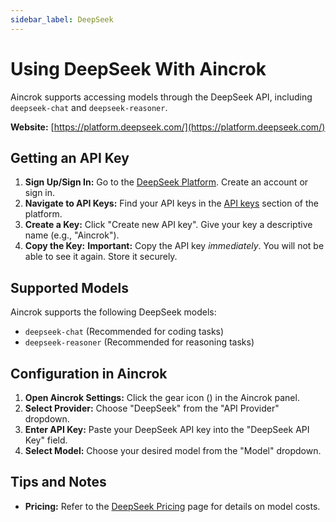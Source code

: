```yaml
---
sidebar_label: DeepSeek
---
```


# Using DeepSeek With Aincrok

Aincrok supports accessing models through the DeepSeek API, including `deepseek-chat` and `deepseek-reasoner`.

**Website:** [https://platform.deepseek.com/](https://platform.deepseek.com/)

## Getting an API Key

1.  **Sign Up/Sign In:** Go to the [DeepSeek Platform](https://platform.deepseek.com/). Create an account or sign in.
2.  **Navigate to API Keys:** Find your API keys in the [API keys](https://platform.deepseek.com/api_keys) section of the platform.
3.  **Create a Key:** Click "Create new API key". Give your key a descriptive name (e.g., "Aincrok").
4.  **Copy the Key:** **Important:** Copy the API key _immediately_. You will not be able to see it again. Store it securely.

## Supported Models

Aincrok supports the following DeepSeek models:

- `deepseek-chat` (Recommended for coding tasks)
- `deepseek-reasoner` (Recommended for reasoning tasks)

## Configuration in Aincrok

1.  **Open Aincrok Settings:** Click the gear icon (<Codicon name="gear" />) in the Aincrok panel.
2.  **Select Provider:** Choose "DeepSeek" from the "API Provider" dropdown.
3.  **Enter API Key:** Paste your DeepSeek API key into the "DeepSeek API Key" field.
4.  **Select Model:** Choose your desired model from the "Model" dropdown.

## Tips and Notes

- **Pricing:** Refer to the [DeepSeek Pricing](https://api-docs.deepseek.com/quick_start/pricing/) page for details on model costs.
